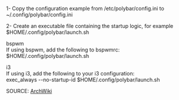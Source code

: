 1- Copy the configuration example from /etc/polybar/config.ini to ~/.config/polybar/config.ini

2- Create an executable file containing the startup logic, for example $HOME/.config/polybar/launch.sh

bspwm <br/>
If using bspwm, add the following to bspwmrc: <br/>
$HOME/.config/polybar/launch.sh

i3 <br/>
If using i3, add the following to your i3 configuration: <br/>
exec_always --no-startup-id $HOME/.config/polybar/launch.sh

SOURCE: [ArchWiki](https://wiki.archlinux.org/title/Polybar)
